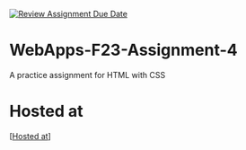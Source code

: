 [![Review Assignment Due Date](https://classroom.github.com/assets/deadline-readme-button-24ddc0f5d75046c5622901739e7c5dd533143b0c8e959d652212380cedb1ea36.svg)](https://classroom.github.com/a/4tKarLeg)
# WebApps-F23-Assignment-4
A practice assignment for HTML with CSS
# Hosted at 
[[Hosted at](https://github.com/44-563-WebApps-F23/44563-webapps-f23-assignment4-S567006.git)]
